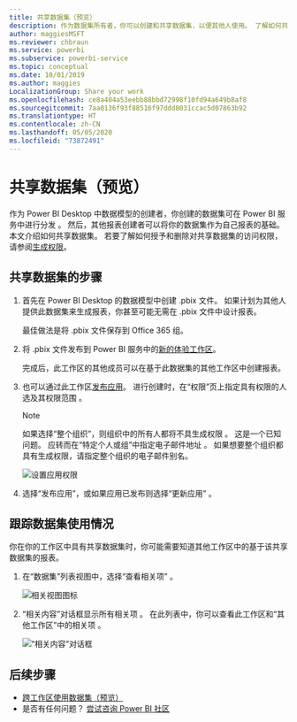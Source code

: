 ```yaml
---
title: 共享数据集（预览）
description: 作为数据集所有者，你可以创建和共享数据集，以便其他人使用。 了解如何共享它们。
author: maggiesMSFT
ms.reviewer: chbraun
ms.service: powerbi
ms.subservice: powerbi-service
ms.topic: conceptual
ms.date: 10/01/2019
ms.author: maggies
LocalizationGroup: Share your work
ms.openlocfilehash: ce8a404a53eebb88bbd72998f10fd94a649b8af8
ms.sourcegitcommit: 7aa0136f93f88516f97ddd8031ccac5d07863b92
ms.translationtype: HT
ms.contentlocale: zh-CN
ms.lasthandoff: 05/05/2020
ms.locfileid: "73872491"
---
```

# <a name="share-a-dataset-preview"></a>共享数据集（预览）

作为 Power BI Desktop 中数据模型的创建者，你创建的数据集可在 Power BI 服务中进行分发   。 然后，其他报表创建者可以将你的数据集作为自己报表的基础。 本文介绍如何共享数据集。 若要了解如何授予和删除对共享数据集的访问权限，请参阅[生成权限](service-datasets-build-permissions.md)。

## <a name="steps-to-sharing-your-dataset"></a>共享数据集的步骤

1. 首先在 Power BI Desktop 的数据模型中创建 .pbix 文件。 如果计划为其他人提供此数据集来生成报表，你甚至可能无需在 .pbix 文件中设计报表。

    最佳做法是将 .pbix 文件保存到 Office 365 组。

1. 将 .pbix 文件发布到 Power BI 服务中的[新的体验工作区](service-create-the-new-workspaces.md)。
    
    完成后，此工作区的其他成员可以在基于此数据集的其他工作区中创建报表。

1. 也可以通过此工作区[发布应用](service-create-distribute-apps.md)。 进行创建时，在“权限”页上指定具有权限的人选及其权限范围  。

    > [!NOTE]
    > 如果选择“整个组织”，则组织中的所有人都将不具生成权限  。 这是一个已知问题。 应转而在“特定个人或组”中指定电子邮件地址  。  如果想要整个组织都具有生成权限，请指定整个组织的电子邮件别名。

    ![设置应用权限](media/service-datasets-build-permissions/power-bi-dataset-app-permission-new-look.png)

1. 选择“发布应用”，或如果应用已发布则选择“更新应用”   。

## <a name="track-your-dataset-usage"></a>跟踪数据集使用情况

你在你的工作区中具有共享数据集时，你可能需要知道其他工作区中的基于该共享数据集的报表。

1. 在“数据集”列表视图中，选择“查看相关项”  。

    ![相关视图图标](media/service-datasets-build-permissions/power-bi-dataset-view-related-to-dataset.png)

1. “相关内容”对话框显示所有相关项  。 在此列表中，你可以查看此工作区和“其他工作区”中的相关项  。
 
    ![“相关内容”对话框](media/service-datasets-build-permissions/power-bi-dataset-related-workspaces.png)

## <a name="next-steps"></a>后续步骤

- [跨工作区使用数据集（预览）](service-datasets-across-workspaces.md)
- 是否有任何问题？ [尝试咨询 Power BI 社区](https://community.powerbi.com/)
